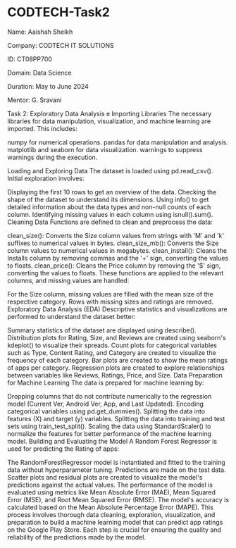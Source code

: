 # CODTECH-Task2
Name: Aaishah Sheikh

Company: CODTECH IT SOLUTIONS

ID: CT08PP700

Domain: Data Science

Duration: May to June 2024

Mentor: G. Sravani

Task 2: Exploratory Data Analysis
e
Importing Libraries
The necessary libraries for data manipulation, visualization, and machine learning are imported. This includes:

numpy for numerical operations.
pandas for data manipulation and analysis.
matplotlib and seaborn for data visualization.
warnings to suppress warnings during the execution.

Loading and Exploring Data
The dataset is loaded using pd.read_csv(). Initial exploration involves:

Displaying the first 10 rows to get an overview of the data.
Checking the shape of the dataset to understand its dimensions.
Using info() to get detailed information about the data types and non-null counts of each column.
Identifying missing values in each column using isnull().sum().
Cleaning Data
Functions are defined to clean and preprocess the data:

clean_size(): Converts the Size column values from strings with 'M' and 'k' suffixes to numerical values in bytes.
clean_size_mb(): Converts the Size column values to numerical values in megabytes.
clean_install(): Cleans the Installs column by removing commas and the '+' sign, converting the values to floats.
clean_price(): Cleans the Price column by removing the '$' sign, converting the values to floats.
These functions are applied to the relevant columns, and missing values are handled:

For the Size column, missing values are filled with the mean size of the respective category.
Rows with missing sizes and ratings are removed.
Exploratory Data Analysis (EDA)
Descriptive statistics and visualizations are performed to understand the dataset better:

Summary statistics of the dataset are displayed using describe().
Distribution plots for Rating, Size, and Reviews are created using seaborn's kdeplot() to visualize their spreads.
Count plots for categorical variables such as Type, Content Rating, and Category are created to visualize the frequency of each category.
Bar plots are created to show the mean ratings of apps per category.
Regression plots are created to explore relationships between variables like Reviews, Ratings, Price, and Size.
Data Preparation for Machine Learning
The data is prepared for machine learning by:

Dropping columns that do not contribute numerically to the regression model (Current Ver, Android Ver, App, and Last Updated).
Encoding categorical variables using pd.get_dummies().
Splitting the data into features (X) and target (y) variables.
Splitting the data into training and test sets using train_test_split().
Scaling the data using StandardScaler() to normalize the features for better performance of the machine learning model.
Building and Evaluating the Model
A Random Forest Regressor is used for predicting the Rating of apps:

The RandomForestRegressor model is instantiated and fitted to the training data without hyperparameter tuning.
Predictions are made on the test data.
Scatter plots and residual plots are created to visualize the model's predictions against the actual values.
The performance of the model is evaluated using metrics like Mean Absolute Error (MAE), Mean Squared Error (MSE), and Root Mean Squared Error (RMSE).
The model's accuracy is calculated based on the Mean Absolute Percentage Error (MAPE).
This process involves thorough data cleaning, exploration, visualization, and preparation to build a machine learning model that can predict app ratings on the Google Play Store. Each step is crucial for ensuring the quality and reliability of the predictions made by the model.
